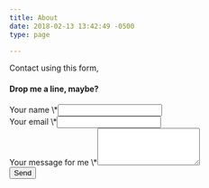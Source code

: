 ```yaml
---
title: About
date: 2018-02-13 13:42:49 -0500
type: page

---
```

Contact using this form,

<h4>Drop me a line, maybe?</h4><form id="contact-form" class="contact-form form" method="post" action="http://formspree.io/you@yoursite.com"><div class="controls"><div class="form-group"><label for="name">Your name \*</label><input type="text" name="name" id="name" required="required" class="form-control"></div><div class="form-group"><label for="email">Your email \*</label><input type="email" name="email" id="email" required="required" class="form-control"></div><div class="form-group"><label for="message">Your message for me \*</label><textarea rows="4" name="message" id="message" required="required" class="form-control"></textarea></div><div><input type="submit" value="Send" class="btn btn-ghost"></div></div></form>